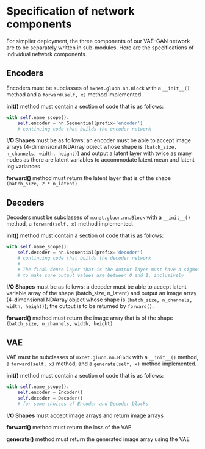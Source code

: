 # Specification of network components

For simplier deployment, the three components of our VAE-GAN network are to be separately written in sub-modules. Here are the specifications of individual network components.

## Encoders
Encoders must be subclasses of `mxnet.gluon.nn.Block` with a `__init__()` method and a `forward(self, x)` method implemented.  

**__init__()** method must contain a section of code that is as follows:
```python
with self.name_scope():
    self.encoder = nn.Sequential(prefix='encoder')
    # continuing code that builds the encoder network
```

**I/O Shapes** must be as follows: an encoder must be able to accept image arrays (4-dimensional NDArray object whose shape is `(batch_size, n_channels, width, height)`) and output a latent layer with twice as many nodes as there are latent variables to accommodate latent mean and latent log variances

**forward()** method must return the latent layer that is of the shape `(batch_size, 2 * n_latent)`

## Decoders
Decoders must be subclasses of `mxnet.gluon.nn.Block` with a `__init__()` method, a `forward(self, x)` method implemented.

**__init__()** method must contain a section of code that is as follows:
```python
with self.name_scope():
    self.decoder = nn.Sequential(prefix='decoder')
    # continuing code that builds the decoder network
    #
    # The final dense layer that is the output layer must have a sigmoid activation
    # to make sure output values are between 0 and 1, inclusively
```

**I/O Shapes** must be as follows: a decoder must be able to accept latent variable array of the shape (batch_size, n_latent) and output an image array (4-dimensional NDArray object whose shape is `(batch_size, n_channels, width, height)`); the output is to be returned by `forward()`.

**forward()** method must return the image array that is of the shape `(batch_size, n_channels, width, height)`

## VAE
VAE must be subclasses of `mxnet.gluon.nn.Block` with a `__init__()` method, a `forward(self, x)` method, and a `generate(self, x)` method implemented.

**__init__()** method must contain a section of code that is as follows:
```python
with self.name_scope():
    self.encoder = Encoder()
    self.decoder = Decoder()
    # for some choices of Encoder and Decoder blocks
```

**I/O Shapes** must accept image arrays and return image arrays

**forward()** method must return the loss of the VAE

**generate()** method must return the generated image array using the VAE